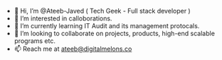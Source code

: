 - 👋 Hi, I’m @Ateeb-Javed ( Tech Geek - Full stack developer )
- 👀 I’m interested in calloborations.
- 🌱 I’m currently learning IT Audit and its management protocals.
- 💞️ I’m looking to collaborate on projects, products, high-end scalable programs etc.
- 📫 Reach me at ateeb@digitalmelons.co

<!---
Ateeb-Javed/Ateeb-Javed is a ✨ special ✨ repository because its `README.md` (this file) appears on your GitHub profile.
You can click the Preview link to take a look at your changes.
--->
